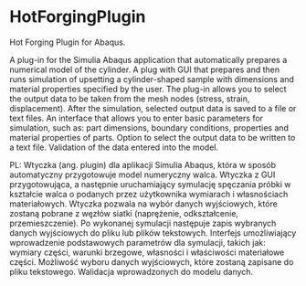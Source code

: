 # HotForgingPlugin
Hot Forging Plugin for Abaqus.

A plug-in for the Simulia Abaqus application that automatically prepares a numerical model of the cylinder. A plug with GUI that prepares and then runs simulation of upsetting a cylinder-shaped sample with dimensions and material properties specified by the user. The plug-in allows you to select the output data to be taken from the mesh nodes (stress, strain, displacement). After the simulation, selected output data is saved to a file or text files. An interface that allows you to enter basic parameters for simulation, such as: part dimensions, boundary conditions, properties and material properties of parts. Option to select the output data to be written to a text file. Validation of the data entered into the model. 

PL: Wtyczka (ang. plugin) dla aplikacji Simulia Abaqus, która w sposób automatyczny przygotowuje model numeryczny walca.
Wtyczka z GUI przygotowująca, a następnie uruchamiający symulację spęczania próbki w kształcie walca o podanych przez użytkownika wymiarach i własnościach materiałowych. Wtyczka pozwala na wybór danych wyjściowych, które zostaną pobrane z węzłów siatki (naprężenie, odkształcenie, przemieszczenie). Po wykonanej symulacji następuje zapis wybranych danych wyjściowych do pliku lub plików tekstowych.
Interfejs umożliwiający wprowadzenie podstawowych parametrów dla symulacji, takich jak: wymiary części, warunki brzegowe, własności i właściwości materiałowe części.
Możliwość wyboru danych wyjściowych, które zostaną zapisane do pliku tekstowego.
Walidacja wprowadzonych do modelu danych.
